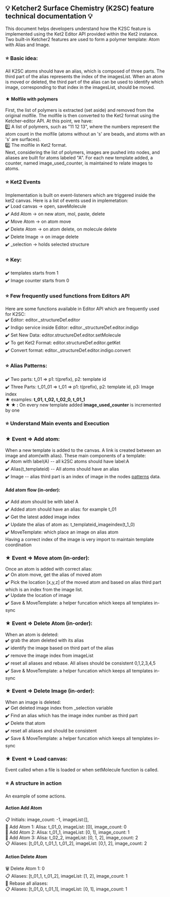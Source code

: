 ## 💡 Ketcher2 Surface Chemistry (K2SC) feature technical documentation 💡

This document helps developers understand how the K2SC feature is implemented using the Ket2 Editor API provided within the Ket2 instance. Two built-in Ketcher2 features are used to form a polymer template: Atom with Alias and Image.

### ⭐ Basic idea:  
All K2SC atoms should have an alias, which is composed of three parts. The third part of the alias represents the index of the imagesList. When an atom is moved or deleted, the third part of the alias can be used to identify which image, corresponding to that index in the imagesList, should be moved.

#### &#9733; Molfile with polymers   
First, the list of polymers is extracted (set aside) and removed from the original molfile. The molfile is then converted to the Ket2 format using the Ketcher-editor API. At this point, we have:  
1️⃣ A list of polymers, such as "11 12 13", where the numbers represent the atom count in the molfile (atoms without an 's' are beads, and atoms with an 's' are surfaces).  
2️⃣ The molfile in Ket2 format.  
Next, considering the list of polymers, images are pushed into nodes, and aliases are built for atoms labeled "A". For each new template added, a counter, named image_used_counter, is maintained to relate images to atoms.

### ⭐ Ket2 Events
Implementation is built on event-listeners which are triggered inside the ket2 canvas. Here is a list of events used in implemetation:   
✔️ Load canvas -> open, saveMolecule  
✔️ Add Atom -> on new atom, mol, paste, delete  
✔️ Move Atom -> on atom move  
✔️ Delete Atom -> on atom delete, on molecule delete  
✔️ Delete Image -> on image delete  
✔️ _selection -> holds selected structure  

### ⭐ Key: 
✔️ templates starts from 1  
✔️ Image counter starts from 0  

### ⭐ Few frequently used functions from Editors API
Here are some functions available in Editor API which are frequently used for K2SC:  
✔️ Editor: editor._structureDef.editor  
✔️ Indigo service inside Editor: editor._structureDef.editor.indigo  
✔️ Set New Data: editor.structureDef.editor.setMolecule  
✔️ To get Ket2 Format: editor.structureDef.editor.getKet  
✔️ Convert format: editor._structureDef.editor.indigo.convert  

### ⭐ Alias Patterns:
✔️ Two parts: t_01 => p1: t(prefix), p2: template id  
✔️ Three Parts: t_01_01 => t_01 => p1: t(prefix), p2: template id, p3: Image index  
    &#9733; examples: **t_01, t_02, t_02_0, t_01_1**   
    **&#9733; &#9733; :** On every new template added **image_used_counter** is incremented by one

### ⭐ Understand Main events and Execution

### &#9733; Event => Add atom:
When a new template is added to the canvas. A link is created between an image and atom(with alias).
These main components of a template:  
✔️ Atom with label(A) -- all k2SC atoms should have label:A  
✔️ Alias(t_templateid) -- All atoms should have an alias  
✔️ Image -- alias third part is an index of image in the nodes [patterns](#Alias-Patterns) data.  

  #### Add atom flow (in-order):  
  ✔️ Add atom should be with label A  
  ✔️ Added atom should have an alias: for example t_01  
  ✔️ Get the latest added image index  
  ✔️ Update the alias of atom as: t_templateid_imageindex(t_1_0)   
  ✔️ MoveTemplate: which place an image on alias atom  
      Having a correct index of the image is very import to maintain template coordination

### &#9733; Event => Move atom (in-order):
  Once an atom is added with correct alias:  
✔️ On atom move, get the alias of moved atom  
✔️ Pick the location [x,y,z] of the moved atom and based on alias third part which is an index from the image list.  
✔️ Update the location of image  
✔️ Save & MoveTemplate: a helper funcation which keeps all templates in-sync

### &#9733; Event => Delete Atom (in-order):
  When an atom is deleted:  
✔️ grab the atom deleted with its alias  
✔️ identify the image based on third part of the alias  
✔️ remove the image index from imageList  
✔️ reset all aliases and rebase. All alises should be consistent 0,1,2,3,4,5    
✔️ Save & MoveTemplate: a helper funcation which keeps all templates in-sync

### &#9733; Event => Delete Image (in-order):
  When an image is deleted:  
✔️ Get deleted image index from _selection variable  
✔️ Find an alias which has the image index number as third part  
✔️ Delete that atom  
✔️ reset all aliases and should be consistent  
✔️ Save & MoveTemplate: a helper funcation which keeps all templates in-sync

### &#9733; Event => Load canvas:  
Event called when a file is loaded or when setMolecule function is called.

### ⭐ A structure in action
An example of some actions.   
#### Action Add Atom
📋 Initials: image_count: -1, imageList:[],     
🚀 Add Atom 1: Alisa: t_01_0, imageList: [0], image_count: 0   
🚀 Add Atom 2: Alisa: t_01_1, imageList: [0, 1], image_count: 1  
🚀 Add Atom 3: Alisa: t_02_2, imageList: [0, 1, 2], image_count: 2   
📋 Aliases: [t_01_0, t_01_1, t_01_2], imageList: [0,1, 2], image_count: 2 

#### Action Delete Atom
🗑️ Delete Atom 1: 0  
📋 Aliases: [t_01_1, t_01_2], imageList: [1, 2], image_count: 1  
🚀 Rebase all aliases:    
📋 Aliases: [t_01_0, t_01_1], imageList: [0, 1], image_count: 1    
